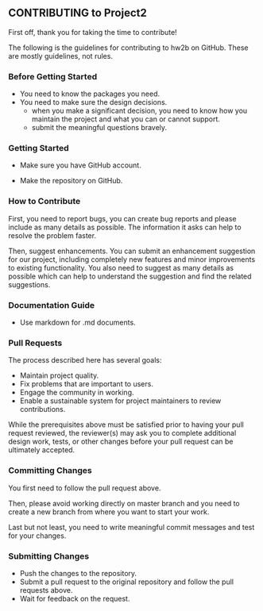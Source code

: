 ## CONTRIBUTING to Project2

First off, thank you for taking the time to contribute!

The following is the guidelines for contributing to hw2b on GitHub. These are mostly guidelines, not rules.

### Before Getting Started

- You need to know the packages you need.
- You need to make sure the design decisions.
  - when you make a significant decision, you need to know how you maintain the project and what you can or cannot support.
  - submit the meaningful questions bravely.

### Getting Started

- Make sure you have GitHub account.

- Make the repository on GitHub.

  

### How to Contribute

First, you need to report bugs, you can create bug reports and please include as many details as possible. The information it asks can help to resolve the problem faster.

Then, suggest enhancements. You can submit an enhancement suggestion for our project, including completely new features and minor improvements to existing functionality. You also need to suggest as many details as possible which can help to understand the suggestion and find the related suggestions.

### Documentation Guide

- Use markdown for .md documents.

### Pull Requests

The process described here has several goals:

- Maintain project quality.
- Fix problems that are important to users.
- Engage the community in working.
- Enable a sustainable system for project maintainers to review contributions.

While the prerequisites above must be satisfied prior to having your pull request reviewed, the reviewer(s) may ask you to complete additional design work, tests, or other changes before your pull request can be ultimately accepted.

### Committing Changes

You first need to follow the pull request above.

Then, please avoid working directly on master branch and you need to create a new branch from where you want to start your work.

Last but not least, you need to write meaningful commit messages and test for your changes.

### Submitting Changes

- Push the changes to the repository.
- Submit a pull request to the original repository and follow the pull requests above.
- Wait for feedback on the request.

